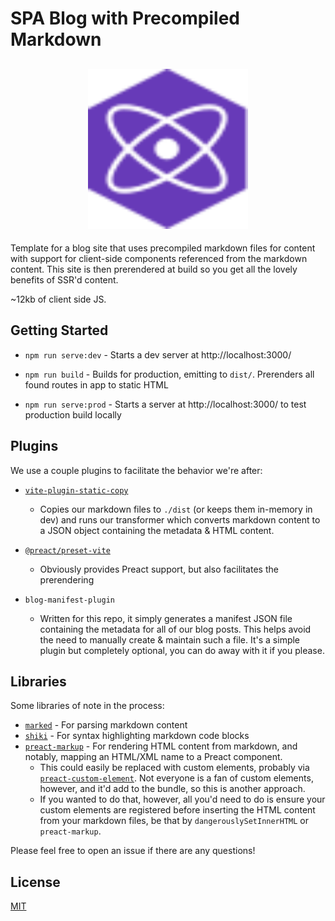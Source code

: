 # SPA Blog with Precompiled Markdown

<h2 align="center">
  <img height="256" width="256" src="./public/preact.svg">
</h2>

Template for a blog site that uses precompiled markdown files for content with support for client-side components referenced from the markdown content. This site is then prerendered at build so you get all the lovely benefits of SSR'd content.

~12kb of client side JS.

## Getting Started

-   `npm run serve:dev` - Starts a dev server at http://localhost:3000/

-   `npm run build` - Builds for production, emitting to `dist/`. Prerenders all found routes in app to static HTML

-   `npm run serve:prod` - Starts a server at http://localhost:3000/ to test production build locally

## Plugins

We use a couple plugins to facilitate the behavior we're after:

- [`vite-plugin-static-copy`](https://npm.im/vite-plugin-static-copy)
  - Copies our markdown files to `./dist` (or keeps them in-memory in dev) and runs our transformer which converts markdown content to a JSON object containing the metadata & HTML content.
- [`@preact/preset-vite`](https://npm.im/@preact/preset-vite)
  - Obviously provides Preact support, but also facilitates the prerendering

- `blog-manifest-plugin`
  - Written for this repo, it simply generates a manifest JSON file containing the metadata for all of our blog posts. This helps avoid the need to manually create & maintain such a file. It's a simple plugin but completely optional, you can do away with it if you please.

## Libraries

Some libraries of note in the process:

- [`marked`](https://npm.im/marked) - For parsing markdown content
- [`shiki`](https://npm.im/shiki) - For syntax highlighting markdown code blocks
- [`preact-markup`](https://npm.im/preact-markup) - For rendering HTML content from markdown, and notably, mapping an HTML/XML name to a Preact component.
  - This could easily be replaced with custom elements, probably via [`preact-custom-element`](https://npm.im/preact-custom-element). Not everyone is a fan of custom elements, however, and it'd add to the bundle, so this is another approach.
  - If you wanted to do that, however, all you'd need to do is ensure your custom elements are registered before inserting the HTML content from your markdown files, be that by `dangerouslySetInnerHTML` or `preact-markup`.

Please feel free to open an issue if there are any questions!

## License

[MIT](../../LICENSE)
